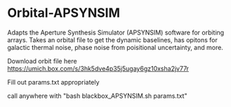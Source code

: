 # Orbital-APSYNSIM
Adapts the Aperture Synthesis Simulator (APSYNSIM) software for orbiting arrays.  Takes an orbital file to get the dynamic baselines, has opitons for galactic thermal noise, phase noise from poisitional uncertainty, and more. 

Download orbit file here
https://umich.box.com/s/3hk5dve4p35j5ugay6gz10xsha2jv77r

Fill out params.txt appropriately

call anywhere with "bash blackbox_APSYNSIM.sh params.txt"
